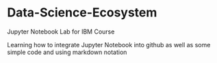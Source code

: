 # Data-Science-Ecosystem
Jupyter Notebook Lab for IBM Course

Learning how to integrate Jupyter Notebook into github as well as some simple code and using markdown notation
